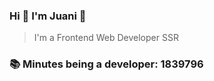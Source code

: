 ### Hi 👋 I&#39;m Juani 🦁

> I&#39;m a Frontend Web Developer SSR

### 📚 Minutes being a developer: 1839796
